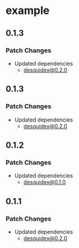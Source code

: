 # example

## 0.1.3

### Patch Changes

- Updated dependencies
  - desquidex@0.2.0

## 0.1.3

### Patch Changes

- Updated dependencies
  - desquidex@0.2.0

## 0.1.2

### Patch Changes

- Updated dependencies
  - desquidex@0.1.0

## 0.1.1

### Patch Changes

- Updated dependencies
  - desquidex@0.2.0
